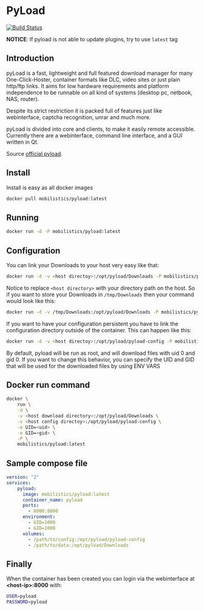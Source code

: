 PyLoad
=========
[![Build Status](https://travis-ci.org/obi12341/docker-pyload.svg?branch=master)](https://travis-ci.org/obi12341/docker-pyload)

**NOTICE**: If pyload is not able to update plugins, try to use `latest` tag

Introduction
----
pyLoad is a fast, lightweight and full featured download manager for many One-Click-Hoster, container formats like DLC, video sites or just plain http/ftp links. It aims for low hardware requirements and platform independence to be runnable on all kind of systems (desktop pc, netbook, NAS, router).

Despite its strict restriction it is packed full of features just like webinterface, captcha recognition, unrar and much more.

pyLoad is divided into core and clients, to make it easily remote accessible. Currently there are a webinterface, command line interface, and a GUI written in Qt.

Source [official pyload](https://pyload.net/).

Install
----
Install is easy as all docker images

```sh
docker pull mobilistics/pyload:latest
```

Running
----

```sh
docker run -d -P mobilistics/pyload:latest
```

Configuration
----
You can link your Downloads to your host very easy like that:

```sh
docker run -d -v <host directoy>:/opt/pyload/Downloads -P mobilistics/pyload:latest
```
Notice to replace ```<host directory>``` with your directory path on the host. So if you want to store your Downloads in ```/tmp/Downloads``` then your command would look like this:

```sh
docker run -d -v /tmp/Downloads:/opt/pyload/Downloads -P mobilistics/pyload:latest
```
If you want to have your configuration persistent you have to link the configuration directory outside of the container. This can happen like this:

```sh
docker run -d -v <host directoy>:/opt/pyload/pyload-config -P mobilistics/pyload:latest
```

By default, pyload will be run as root, and will download files with uid 0 and gid 0. If you want to change this behavior, you can specify the UID and GID that will be used for the downloaded files by using ENV VARS

Docker run command
-----
```sh
docker \
    run \
    -d \
    -v <host download directory>:/opt/pyload/Downloads \
    -v <host config directoy>:/opt/pyload/pyload-config \
    -e UID=<uid> \
    -e GID=<gid> \
    -P \
    mobilistics/pyload:latest
```
Sample compose file
-----
```yaml
version: "2"
services:
    pyload:
      image: mobilistics/pyload:latest
      container_name: pyload
      ports:
        - 8000:8000
      environment:
        - UID=1000
        - GID=1000
      volumes:
        - /path/to/config:/opt/pyload/pyload-config
        - /path/to/data:/opt/pyload/Downloads

```


Finally
----
When the container has been created you can login via the webinterface at **\<host-ip>:8000** with:

```sh
USER=pyload
PASSWORD=pyload
```


[official pyload]:http://pyload.org/

